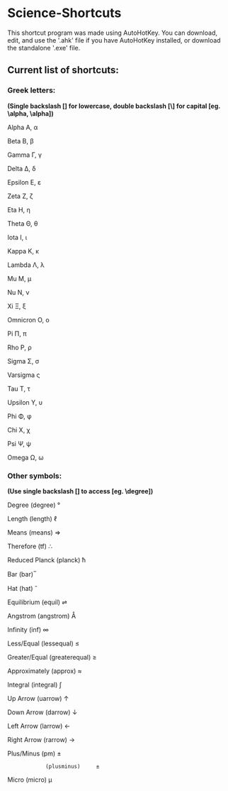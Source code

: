 # Science-Shortcuts

This shortcut program was made using AutoHotKey.
You can download, edit, and use the '.ahk' file if you have AutoHotKey installed, or download the standalone '.exe' file. 

## Current list of shortcuts:

### Greek letters:

**(Single backslash [\] for lowercase, double backslash [\\] for capital [eg. \\alpha, \alpha])**

Alpha							Α, α

Beta							Β, β

Gamma							Γ, γ

Delta							Δ, δ

Epsilon							Ε, ε

Zeta							Ζ, ζ

Eta								Η, η

Theta							Θ, θ

Iota							Ι, ι

Kappa							Κ, κ

Lambda							Λ, λ

Mu								Μ, μ

Nu								Ν, ν

Xi								Ξ, ξ

Omnicron						Ο, ο

Pi								Π, π

Rho								Ρ, ρ

Sigma							Σ, σ

Varsigma						ς

Tau								Τ, τ

Upsilon							Υ, υ

Phi								Φ, φ

Chi								Χ, χ

Psi								Ψ, ψ

Omega							Ω, ω

### Other symbols:

**(Use single backslash [\] to access [eg. \degree])**

Degree			(degree)		°

Length			(length)		ℓ

Means			(means)			⇒

Therefore		(tf)			∴

Reduced Planck	(planck)		ћ

Bar				(bar)			̅

Hat				(hat)			̂

Equilibrium		(equil)			⇌

Angstrom		(angstrom)		Å

Infinity		(inf)			∞

Less/Equal		(lessequal)		≤

Greater/Equal	(greaterequal)	≥

Approximately	(approx)		≈

Integral		(integral)		∫

Up Arrow		(uarrow)		↑

Down Arrow		(darrow)		↓

Left Arrow		(larrow)		←

Right Arrow		(rarrow)		→

Plus/Minus		(pm)			±

				(plusminus)		±

Micro			(micro)			μ
